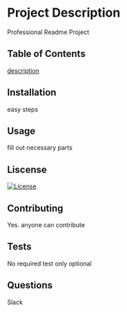 # Project Description
Professional Readme Project


## Table of Contents
[description](#description)


## Installation
easy steps
                      
                      
## Usage
fill out necessary parts


## Liscense

[![License](https://img.shields.io/badge/License-Apache_2.0-blue.svg)](https://opensource.org/licenses/Apache-2.0)
                      
                      
## Contributing

Yes. anyone can contribute
                      
                      
## Tests

                      
No required test only optional
                      
                      
## Questions

Slack



